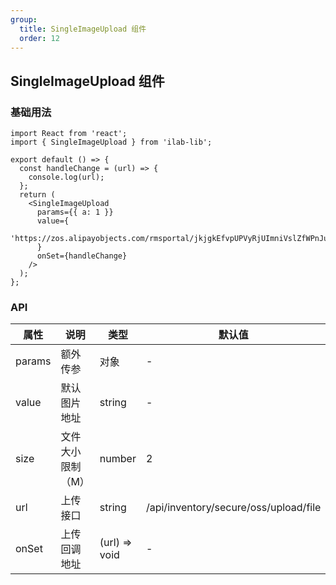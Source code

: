 ```yaml
---
group:
  title: SingleImageUpload 组件
  order: 12
---
```


## SingleImageUpload 组件

### 基础用法

```tsx
import React from 'react';
import { SingleImageUpload } from 'ilab-lib';

export default () => {
  const handleChange = (url) => {
    console.log(url);
  };
  return (
    <SingleImageUpload
      params={{ a: 1 }}
      value={
        'https://zos.alipayobjects.com/rmsportal/jkjgkEfvpUPVyRjUImniVslZfWPnJuuZ.png'
      }
      onSet={handleChange}
    />
  );
};
```

### API

| 属性   | 说明              | 类型          | 默认值                                |
| ------ | ----------------- | ------------- | ------------------------------------- |
| params | 额外传参          | 对象          | -                                     |
| value  | 默认图片地址      | string        | -                                     |
| size   | 文件大小限制（M） | number        | 2                                     |
| url    | 上传接口          | string        | /api/inventory/secure/oss/upload/file |
| onSet  | 上传回调地址      | (url) => void | -                                     |

